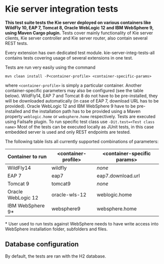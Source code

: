 Kie server integration tests
=====================

**This test suite tests the Kie server deployed on various containers like WildFly 10, EAP 7, Tomcat 8,
Oracle WebLogic 12 and IBM WebSphere 9, using Maven Cargo plugin.** Tests cover mainly functionality of Kie server clients, Kie server controller and Kie server router, also contain several REST tests.

Every extension has own dedicated test module. kie-server-integ-tests-all contains tests covering usage of several extensions in one test.

Tests are run very easily using the command

```mvn clean install -P<container-profile> <container-specific-params>```

where `<container-profile>` is simply a particular container. Another container-specific parameters may also be configured (see the table below).
WildFly14, EAP 7 and Tomcat 8 do not have to be pre-installed, they will be downloaded automatically (in case of EAP 7, download URL has to be provided).
Oracle WebLogic 12 and IBM WebSphere 9 have to be pre-installed and the installation path has to be provided using a Maven property `weblogic.home` or `websphere.home` respectively.
Tests are executed using Failsafe plugin. To run specific test class use `-Dit.test=<Test class name>`
Most of the tests can be executed locally as JUnit tests, in this case embedded server is used and only REST endpoints are tested.

The following table lists all currently supported combinations of parameters:

| Container to run    | \<container-profile\> | \<container-specific params\>             |
| -----------------   | --------------------- | ----------------------------------------- |
|     WildFly14       | wildfly               | *none*                                    |
|     EAP 7           | eap7                  | eap7.download.url                         |
|     Tomcat 9        | tomcat9               | *none*                                    |
| Oracle WebLogic 12  | oracle-wls-12         | weblogic.home                             |
| IBM WebSphere 9*    | websphere9            | websphere.home                            |

\* User used to run tests against WebSphere needs to have write access into WebSphere installation folder, subfolders and files.


## Database configuration
By default, the tests are ran with the H2 database.

